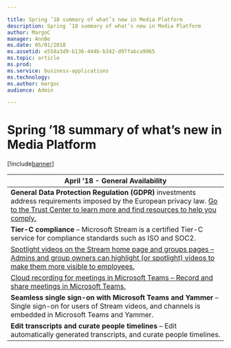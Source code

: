 ```yaml
---

title: Spring ’18 summary of what’s new in Media Platform
description: Spring ’18 summary of what’s new in Media Platform
author: MargoC
manager: AnnBe
ms.date: 05/01/2018
ms.assetid: e558a3d9-b136-444b-b342-d97fabca9965
ms.topic: article
ms.prod: 
ms.service: business-applications
ms.technology: 
ms.author: margoc
audience: Admin

---
```


# Spring ’18 summary of what’s new in Media Platform

[!include[banner](../../includes/banner.md)]


| April ’18 - General Availability                                                                                                                                                                                                                                                                  |
|---------------------------------------------------------------------------------------------------------------------------------------------------------------------------------------------------------------------------------------------------------------------------------------------------|
| **General Data Protection Regulation (GDPR)** investments address requirements imposed by the European privacy law. [Go to the Trust Center to learn more and find resources to help you comply.](https://www.microsoft.com/en-us/TrustCenter/Privacy/gdpr/default.aspx)  |
| **Tier-C compliance** – Microsoft Stream is a certified Tier-C service for compliance standards such as ISO and SOC2.                                                                                                                                                                             |
| [Spotlight videos on the Stream home page and groups pages – Admins and group owners can highlight (or spotlight) videos to make them more visible to employees.](spotlight-videos.md)                                                                                                             |
| [Cloud recording for meetings in Microsoft Teams – Record and share meetings in Microsoft Teams.](cloud-recording-meetings-teams.md)                                                                                                                                                                          |
| **Seamless single sign-on with Microsoft Teams and Yammer** – Single sign-on for users of Stream videos, and channels is embedded in Microsoft Teams and Yammer.                                                                                                                                  |
| **Edit transcripts and curate people timelines** – Edit automatically generated transcripts, and curate people timelines.                                                                                                                                                                         |
